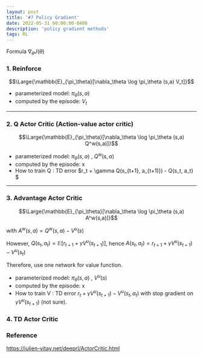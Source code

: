 ```yaml
---
layout: post
title: '#7 Policy Gradient'
date: 2022-05-31 00:00:00-0400
description: 'policy gradient methods'
tags: RL 
---
```




Formula $\nabla_\theta J(\theta)$ 



### 1. Reinforce 

 $$\Large{\mathbb{E}_{\pi_\theta}[\nabla_\theta \log \pi_\theta (s,a) V_t]}$$
 
 * parameterized model: $\pi_\theta(s,a)$   
 * computed by the episode: $V_t$ 

<hr/>

### 2.  Q Actor Critic (Action-value actor critic)
  
$$\Large{\mathbb{E}_{\pi_\theta}[\nabla_\theta \log \pi_\theta (s,a) Q^w(s,a)]}$$
 
 * parameterized model: $\pi_\theta(s,a)$ , $Q^w(s,a)$  
 * computed by the episode:  x
 * How to train Q : TD error $r_t + \gamma Q(s_{t+1}, a_{t+1)}) - Q(s_t, a_t) $

<hr/>

### 3. Advantage Actor Critic

$$\Large{\mathbb{E}_{\pi_\theta}[\nabla_\theta \log \pi_\theta (s,a) A^w(s,a)]}$$
 
with $A^w(s,a) = Q^w(s,a) - V^u(s)$

However, $Q(s_t, a_t) = \mathbb{E}[r_{t+1} + \gamma V^u(s_{t+1})]$, hence $A(s_t, a_t) = r_{t+1} + \gamma V^u(s_{t+1}) - V^u(s_t)$

Therefore, use one network for value function.


 * parameterized model: $\pi_\theta(s,a)$ , $V^u(s)$  
 * computed by the episode:  x
 * How to train V : TD error $r_t + \gamma V^u(s_{t+1}) - V^u(s_t, a_t)$ with stop gradient on $\gamma V^u(s_{t+1})$ (not sure).




### 4. TD Actor Critic





### Reference 

https://julien-vitay.net/deeprl/ActorCritic.html